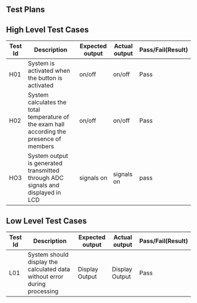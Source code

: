 ## Test Plans
## High Level Test Cases
Test Id|	Description|	Expected output|	Actual output|	Pass/Fail(Result)|
|------|---------------|-------------------|-----------------|-------------------|
|H01|	System is activated when the button is activated|on/off|on/off|	Pass|
|H02|	System calculates the total temperature of the exam hall according the presence of members |	on/off|	on/off|	Pass|
|HO3| System output is generated transmitted through ADC signals and displayed in LCD|signals on|signals on| pass|

## Low Level Test Cases
Test Id|	Description	|Expected output|	Actual output|	Pass/Fail(Result)|
|------|----------------|---------------|----------------|-------------------|
|L01|	System should display the calculated data without error during processing|	Display Output|	Display Output|	Pass
